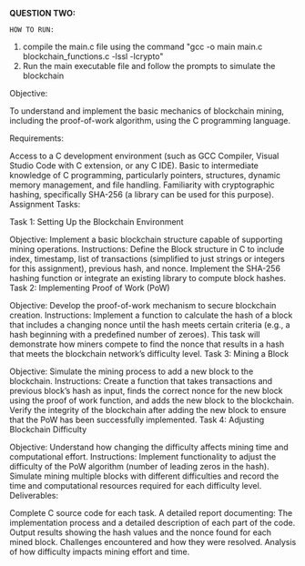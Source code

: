**QUESTION TWO:**

`HOW TO RUN:`
1. compile the main.c file using the command "gcc -o main main.c blockchain_functions.c -lssl -lcrypto"
2. Run the main executable file and follow the prompts to simulate the blockchain

Objective:

To understand and implement the basic mechanics of blockchain mining, including the proof-of-work algorithm, using the C programming language.

Requirements:

Access to a C development environment (such as GCC Compiler, Visual Studio Code with C extension, or any C IDE).
Basic to intermediate knowledge of C programming, particularly pointers, structures, dynamic memory management, and file handling.
Familiarity with cryptographic hashing, specifically SHA-256 (a library can be used for this purpose).
Assignment Tasks:

Task 1: Setting Up the Blockchain Environment

Objective: Implement a basic blockchain structure capable of supporting mining operations.
Instructions:
Define the Block structure in C to include index, timestamp, list of transactions (simplified to just strings or integers for this assignment), previous hash, and nonce.
Implement the SHA-256 hashing function or integrate an existing library to compute block hashes.
Task 2: Implementing Proof of Work (PoW)

Objective: Develop the proof-of-work mechanism to secure blockchain creation.
Instructions:
Implement a function to calculate the hash of a block that includes a changing nonce until the hash meets certain criteria (e.g., a hash beginning with a predefined number of zeroes).
This task will demonstrate how miners compete to find the nonce that results in a hash that meets the blockchain network’s difficulty level.
Task 3: Mining a Block

Objective: Simulate the mining process to add a new block to the blockchain.
Instructions:
Create a function that takes transactions and previous block’s hash as input, finds the correct nonce for the new block using the proof of work function, and adds the new block to the blockchain.
Verify the integrity of the blockchain after adding the new block to ensure that the PoW has been successfully implemented.
Task 4: Adjusting Blockchain Difficulty

Objective: Understand how changing the difficulty affects mining time and computational effort.
Instructions:
Implement functionality to adjust the difficulty of the PoW algorithm (number of leading zeros in the hash).
Simulate mining multiple blocks with different difficulties and record the time and computational resources required for each difficulty level.
Deliverables:

Complete C source code for each task.
A detailed report documenting:
The implementation process and a detailed description of each part of the code.
Output results showing the hash values and the nonce found for each mined block.
Challenges encountered and how they were resolved.
Analysis of how difficulty impacts mining effort and time.
